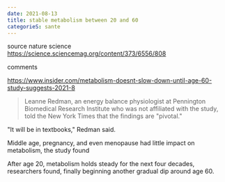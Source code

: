 ```yaml
---
date: 2021-08-13
title: stable metabolism between 20 and 60
categorieS: sante
---
```


source nature science https://science.sciencemag.org/content/373/6556/808

comments 

https://www.insider.com/metabolism-doesnt-slow-down-until-age-60-study-suggests-2021-8


> Leanne Redman, an energy balance physiologist at Pennington Biomedical Research Institute who was not affiliated with the study, told the New York Times that the findings are "pivotal."

"It will be in textbooks," Redman said. 

Middle age, pregnancy, and even menopause had little impact on metabolism, the study found

After age 20, metabolism holds steady for the next four decades, researchers found, finally beginning another gradual dip around age 60. 


